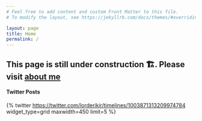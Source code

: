 ```yaml
---
# Feel free to add content and custom Front Matter to this file.
# To modify the layout, see https://jekyllrb.com/docs/themes/#overriding-theme-defaults

layout: page
title: Home
permalink: /
---
```



## This page is still under construction 🏗️. Please visit [about me](/about) 

#### Twitter Posts
{% twitter https://twitter.com/lorderikir/timelines/1003871313209974784 widget_type=grid maxwidth=450 limit=5 %}
